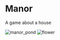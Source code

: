 # Manor
A game about a house

![manor_pond](https://user-images.githubusercontent.com/19787449/120197535-0cbd2900-c1ef-11eb-9b0b-150f005fd437.gif)
![flower](https://user-images.githubusercontent.com/19787449/120554646-da5a2a00-c3ae-11eb-9590-b44513ca8e8b.gif)

